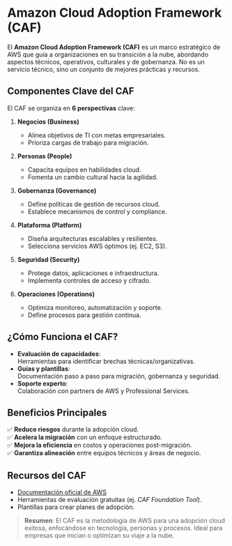 # Amazon Cloud Adoption Framework (CAF)

El **Amazon Cloud Adoption Framework (CAF)** es un marco estratégico de AWS que guía a organizaciones en su transición a la nube, abordando aspectos técnicos, operativos, culturales y de gobernanza. No es un servicio técnico, sino un conjunto de mejores prácticas y recursos.

## Componentes Clave del CAF

El CAF se organiza en **6 perspectivas** clave:

1. **Negocios (Business)**  
   - Alinea objetivos de TI con metas empresariales.  
   - Prioriza cargas de trabajo para migración.  

2. **Personas (People)**  
   - Capacita equipos en habilidades cloud.  
   - Fomenta un cambio cultural hacia la agilidad.  

3. **Gobernanza (Governance)**  
   - Define políticas de gestión de recursos cloud.  
   - Establece mecanismos de control y compliance.  

4. **Plataforma (Platform)**  
   - Diseña arquitecturas escalables y resilientes.  
   - Selecciona servicios AWS óptimos (ej. EC2, S3).  

5. **Seguridad (Security)**  
   - Protege datos, aplicaciones e infraestructura.  
   - Implementa controles de acceso y cifrado.  

6. **Operaciones (Operations)**  
   - Optimiza monitoreo, automatización y soporte.  
   - Define procesos para gestión continua.  

## ¿Cómo Funciona el CAF?

- **Evaluación de capacidades**:  
  Herramientas para identificar brechas técnicas/organizativas.  
- **Guías y plantillas**:  
  Documentación paso a paso para migración, gobernanza y seguridad.  
- **Soporte experto**:  
  Colaboración con partners de AWS y Professional Services.  

## Beneficios Principales

✅ **Reduce riesgos** durante la adopción cloud.  
✅ **Acelera la migración** con un enfoque estructurado.  
✅ **Mejora la eficiencia** en costos y operaciones post-migración.  
✅ **Garantiza alineación** entre equipos técnicos y áreas de negocio.  

## Recursos del CAF

- [Documentación oficial de AWS](https://aws.amazon.com/cloud-adoption-framework/)  
- Herramientas de evaluación gratuitas (ej. *CAF Foundation Tool*).  
- Plantillas para crear planes de adopción.  

> **Resumen**: El CAF es la metodología de AWS para una adopción cloud exitosa, enfocándose en tecnología, personas y procesos. Ideal para empresas que inician o optimizan su viaje a la nube.